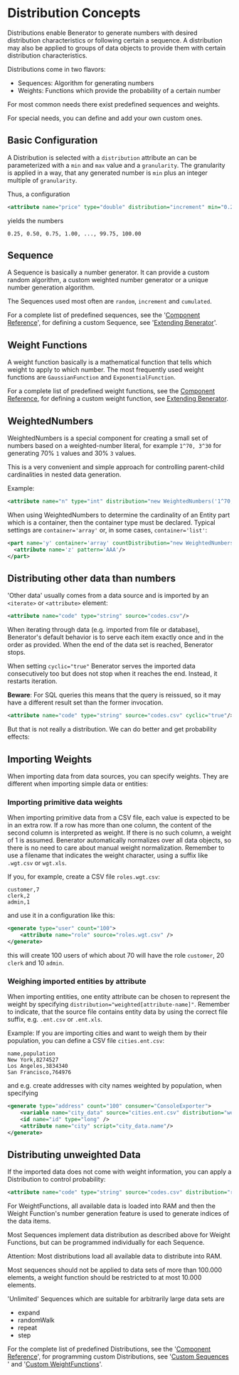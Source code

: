 # Distribution Concepts

Distributions enable Benerator to generate numbers with desired distribution characteristics or 
following certain a sequence. A distribution may also be applied to groups of data objects to 
provide them with certain distribution characteristics.

Distributions come in two flavors:

- Sequences: Algorithm for generating numbers
- Weights: Functions which provide the probability of a certain number

For most common needs there exist predefined sequences and weights. 

For special needs, you can define and add your own custom ones.

## Basic Configuration

A Distribution is selected with a `distribution` attribute an can be parameterized with a 
`min` and `max` value and a `granularity`. The granularity is applied in a way, 
that any generated number is `min` plus an integer multiple of `granularity`. 

Thus, a configuration 

```xml
<attribute name="price" type="double" distribution="increment" min="0.25" max="100" granularity="0.25"/>
```

yields the numbers  

```
0.25, 0.50, 0.75, 1.00, ..., 99.75, 100.00
```


## Sequence

A Sequence is basically a number generator. It can provide a custom random algorithm, 
a custom weighted number generator or a unique number generation algorithm.

The Sequences used most often are `random`, `increment` and `cumulated`. 

For a complete list of predefined sequences, 
see the '[Component Reference](component_reference.md#sequences)', 
for defining a custom Sequence, 
see '[Extending Benerator](extending_benerator.md#custom-sequences)'.


## Weight Functions

A weight function basically is a mathematical function that tells which weight 
to apply to which number.
The most frequently used weight functions are `GaussianFunction` 
and `ExponentialFunction`.

For a complete list of predefined weight functions, 
see the [Component Reference](component_reference.md#weight-functions),
for defining a custom weight function, 
see [Extending Benerator](extending_benerator.md#custom-weightfunctions).


## WeightedNumbers

WeightedNumbers is a special component for creating a small set of numbers 
based on a weighted-number literal, for example `1^70, 3^30` for generating 70% 
`1` values and 30% `3` values. 

This is a very convenient and simple approach for controlling parent-child cardinalities 
in nested data generation.

Example:

```xml
<attribute name="n" type="int" distribution="new WeightedNumbers('1^70,3^30')"/>
```

When using WeightedNumbers to determine the cardinality of an Entity part which is a container,
then the container type must be declared. Typical settings are `container='array'` 
or, in some cases, `container='list'`: 

```xml
<part name='y' container='array' countDistribution="new WeightedNumbers('0^70,1^20,2^10')">
  <attribute name='z' pattern='AAA'/>
</part>
```


## Distributing other data than numbers

'Other data' usually comes from a data source and is imported by an 
`<iterate>` or `<attribute>` element:

```xml
<attribute name="code" type="string" source="codes.csv"/>
```

When iterating through data (e.g. imported from file or database), Benerator's
default behavior is to serve each item exactly once and in the order as provided. 
When the end of the data set is reached, Benerator stops.

When setting `cyclic="true"` Benerator serves the imported data consecutively too
but does not stop when it reaches the end. Instead, it restarts iteration.

**Beware**: For SQL queries this means that the query is reissued, so it may have
a different result set than the former invocation.

```xml
<attribute name="code" type="string" source="codes.csv" cyclic="true"/>
```

But that is not really a distribution. We can do better and get probability effects:


## Importing Weights

When importing data from data sources, you can specify weights. 
They are different when importing simple data or entities:


### Importing primitive data weights

When importing primitive data from a CSV file, each value is expected to be in an extra row. If a row has more than one column, the content of the
second column is interpreted as weight. If there is no such column, a weight of 1 is assumed. Benerator automatically normalizes over all data
objects, so there is no need to care about manual weight normalization. Remember to use a filename that indicates the weight character, using a suffix
like `.wgt.csv` or `wgt.xls`.

If you, for example, create a CSV file `roles.wgt.csv`:

```
customer,7
clerk,2
admin,1
```

and use it in a configuration like this:

```xml
<generate type="user" count="100">
    <attribute name="role" source="roles.wgt.csv" />
</generate>
```

this will create 100 users of which about 70 will have the role `customer`, 20 `clerk` and 10 `admin`.


### Weighing imported entities by attribute

When importing entities, one entity attribute can be chosen to represent the weight
by specifying `distribution="weighted[attribute-name]"`.
Remember to indicate, that the source file contains entity data by using the correct
file suffix, e.g. `.ent.csv` or `.ent.xls`.

Example: If you are importing cities and want to weigh them by their population,
you can define a CSV file `cities.ent.csv`:

```
name,population
New York,8274527
Los Angeles,3834340
San Francisco,764976
```

and e.g. create addresses with city names weighted by population, when specifying

```xml
<generate type="address" count="100" consumer="ConsoleExporter">
    <variable name="city_data" source="cities.ent.csv" distribution="weighted[population]"/>
    <id name="id" type="long" />
    <attribute name="city" script="city_data.name"/>
</generate>
```


## Distributing unweighted Data

If the imported data does not come with weight information, you can apply a Distribution 
to control probability:

```xml
<attribute name="code" type="string" source="codes.csv" distribution="random"/>
```

For WeightFunctions, all available data is loaded into RAM and then the Weight Function's 
number generation feature is used to generate indices of the data items. 

Most Sequences implement data distribution as described above for Weight Functions, 
but can be programmed individually for each Sequence.
 
Attention: Most distributions load all available data to distribute into RAM. 

Most sequences should not be applied to data sets of more than 100.000 elements, 
a weight function should be restricted to at most 10.000 elements.

'Unlimited' Sequences which are suitable for arbitrarily large data sets are

- expand
- randomWalk
- repeat
- step

For the complete list of predefined Distributions, 
see the '[Component Reference](component_reference.md#distributions)', 
for programming custom Distributions, 
see '[Custom Sequences](extending_benerator.md#custom-sequences) '
and '[Custom WeightFunctions](extending_benerator.md#custom-weightfunctions)'.
